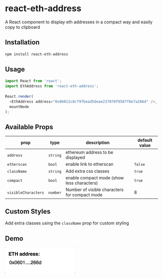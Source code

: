 # react-eth-address

A React component to display eth addresses in a compact way and easily copy to clipboard

## Installation

```sh
npm install react-eth-address
```

## Usage

```js
import React from 'react';
import EthAddress from 'react-eth-address';

React.render(
  <EthAddress address="0x06012c8cf97bead5deae237070f9587f8e7a266d" />,
  mountNode
);
```

## Available Props

prop       | type                 | description                | default value
-----------|----------------------|----------------------------|-------------------
`address`  | `string`             |  ethereum address to be displayed | 
`etherscan`| `bool`               |  enable link to etherscan  |`false`
`className`| `string`             |  Add extra css classes     |`true` 
`compact`  | `bool`               |  enable compact mode (show less characters)     |`true`
`visibleCharacters` | `number`    |  Number of visible characters for compact mode  |  8

## Custom Styles

Add extra classes using the `className` prop for custom styling

## Demo

![demo](eth-address-demo.gif)